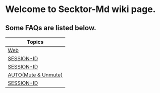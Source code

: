 # Welcome to Secktor-Md wiki page.
## Some FAQs are listed below.
| Topics |
| --- |
|[Web](https://secktorbot.tech)| 
|[SESSION-ID](https://secktorbot.tech/session)| 
|[SESSION-ID](https://secktorbot.tech/session)| 
|[AUTO(Mute & Unmute)](https://github.com/SamPandey001/Secktor-Md/wiki/Auto(Mute-&-Unmute))| 
|[SESSION-ID](https://secktorbot.tech/session)| 